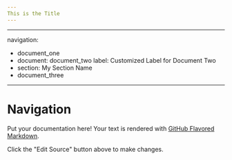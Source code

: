 ```yaml
---
This is the Title
---
```

---
navigation:
  - document_one
  - document: document_two
    label: Customized Label for Document Two
  - section: My Section Name
  - document_three
---



# Navigation

Put your documentation here! Your text is rendered with [GitHub Flavored Markdown](https://help.github.com/articles/github-flavored-markdown).

Click the "Edit Source" button above to make changes.
